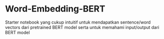 # Word-Embedding-BERT

Starter notebook yang cukup intuitif untuk mendapatkan sentence/word vectors dari pretrained BERT model serta untuk memahami input/output dari BERT model
